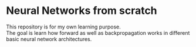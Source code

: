 # Neural Networks from scratch

This repository is for my own learning purpose.<br>
The goal is learn how forward as well as backpropagation works in different basic neural network architectures.

